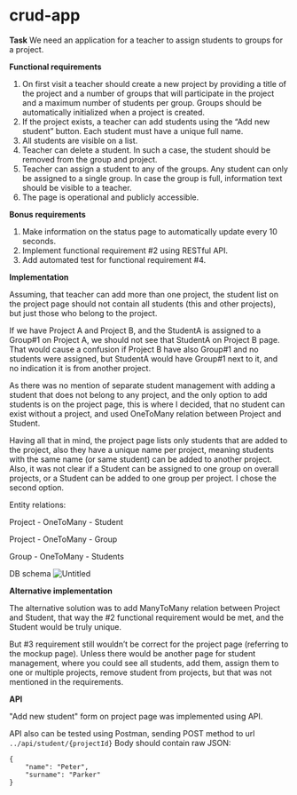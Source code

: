 # crud-app

**Task**
We need an application for a teacher to assign students to groups for a project.


**Functional requirements**
1. On first visit a teacher should create a new project by providing a title of the project and
a number of groups that will participate in the project and a maximum number of
students per group. Groups should be automatically initialized when a project is created.
2. If the project exists, a teacher can add students using the “Add new student” button.
Each student must have a unique full name.
3. All students are visible on a list.
4. Teacher can delete a student. In such a case, the student should be removed from the
group and project.
5. Teacher can assign a student to any of the groups. Any student can only be assigned to
a single group. In case the group is full, information text should be visible to a teacher.
6. The page is operational and publicly accessible.

**Bonus requirements**
1. Make information on the status page to automatically update every 10 seconds.
2. Implement functional requirement #2 using RESTful API.
3. Add automated test for functional requirement #4.


**Implementation**

Assuming, that teacher can add more than one project, the student list on the project page should not contain all students (this and other projects), but just those who belong to the project. 

If we have Project A and Project B, and the StudentA is assigned to a Group#1 on Project A, we should not see that StudentA on Project B page. That would cause a confusion if Project B have also Group#1 and no students were assigned, but StudentA would have Group#1 next to it, and no indication it is from another project. 

As there was no mention of separate student management with adding a student that does not belong to any project, and the only option to add students is on the project page, this is where I decided, that no student can exist without a project, and used OneToMany relation between Project and Student.

Having all that in mind, the project page lists only students that are added to the project, also they have a unique name per project, meaning students with the same name (or same student) can be added to another project. Also, it was not clear if a Student can be assigned to one group on overall projects, or a Student can be added to one group per project. I chose the second option.

Entity relations:

Project - OneToMany - Student

Project - OneToMany - Group

Group - OneToMany - Students


DB schema
![Untitled](https://user-images.githubusercontent.com/8254886/164407908-42006385-b732-4c9a-97ca-983b65b23c2d.png)


**Alternative implementation**

The alternative solution was to add ManyToMany relation between Project and Student, that way the #2 functional requirement would be met, and the Student would be truly unique. 

But #3 requirement still wouldn’t be correct for the project page (referring to the mockup page). Unless there would be another page for student management, where you could see all students, add them, assign them to one or multiple projects, remove student from projects, but that was not mentioned in the requirements.

**API**

"Add new student" form on project page was implemented using API.

API also can be tested using Postman, sending POST method to url `../api/student/{projectId}`
Body should contain raw JSON:

```
{
    "name": "Peter",
    "surname": "Parker"
}
```
